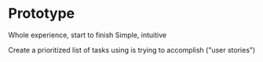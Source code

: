 # Prototype

Whole experience, start to finish
Simple, intuitive

Create a prioritized list of tasks using is trying to accomplish ("user stories")

